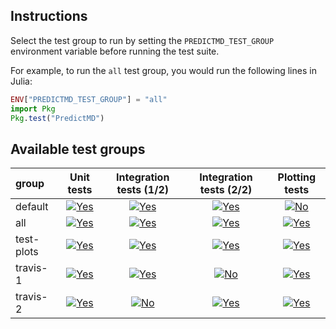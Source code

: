 ## Instructions

Select the test group to run by setting the `PREDICTMD_TEST_GROUP` environment variable before running the test suite.

For example, to run the `all` test group, you would run the following lines in Julia:
```julia
ENV["PREDICTMD_TEST_GROUP"] = "all"
import Pkg
Pkg.test("PredictMD")
```

## Available test groups

| group| Unit tests | Integration tests (1/2) | Integration tests (2/2) | Plotting tests |
| :--- | :---: | :---: | :---: |  :---: |
| default| <a href="#available-test-groups"><img alt="Yes" title="Yes" src="https://via.placeholder.com/25x25/00ff00/000000.png?text=+"> </a>| <a href="#available-test-groups"><img alt="Yes" title="Yes" src="https://via.placeholder.com/25x25/00ff00/000000.png?text=+"></a> |<a href="#available-test-groups"><img alt="Yes" title="Yes" src="https://via.placeholder.com/25x25/00ff00/000000.png?text=+"> </a>| <a href="#available-test-groups"><img alt="No" title="No" src="https://via.placeholder.com/25x25/ff0000/ffffff.png?text=+"></a> |
| all | <a href="#available-test-groups"><img alt="Yes" title="Yes" src="https://via.placeholder.com/25x25/00ff00/000000.png?text=+"></a> | <a href="#available-test-groups"><img alt="Yes" title="Yes" src="https://via.placeholder.com/25x25/00ff00/000000.png?text=+"></a> | <a href="#available-test-groups"><img alt="Yes" title="Yes" src="https://via.placeholder.com/25x25/00ff00/000000.png?text=+"> </a> |<a href="#available-test-groups"><img alt="Yes" title="Yes" src="https://via.placeholder.com/25x25/00ff00/000000.png?text=+"></a> |
| test-plots | <a href="#available-test-groups"><img alt="Yes" title="Yes" src="https://via.placeholder.com/25x25/00ff00/000000.png?text=+"></a> | <a href="#available-test-groups"><img alt="Yes" title="Yes" src="https://via.placeholder.com/25x25/00ff00/000000.png?text=+"> </a>| <a href="#available-test-groups"><img alt="Yes" title="Yes" src="https://via.placeholder.com/25x25/00ff00/000000.png?text=+"></a> | <a href="#available-test-groups"><img alt="Yes" title="Yes" src="https://via.placeholder.com/25x25/00ff00/000000.png?text=+"></a> |
| travis-1 | <a href="#available-test-groups"><img alt="Yes" title="Yes" src="https://via.placeholder.com/25x25/00ff00/000000.png?text=+"></a> | <a href="#available-test-groups"><img alt="Yes" title="Yes" src="https://via.placeholder.com/25x25/00ff00/000000.png?text=+"></a> | <a href="#available-test-groups"><img alt="No" title="No" src="https://via.placeholder.com/25x25/ff0000/ffffff.png?text=+"></a>|<a href="#available-test-groups"><img alt="Yes" title="Yes" src="https://via.placeholder.com/25x25/00ff00/000000.png?text=+"></a> |
| travis-2 | <a href="#available-test-groups"><img alt="Yes" title="Yes" src="https://via.placeholder.com/25x25/00ff00/000000.png?text=+"></a> | <a href="#available-test-groups"><img alt="No" title="No" src="https://via.placeholder.com/25x25/ff0000/ffffff.png?text=+"></a> | <a href="#available-test-groups"><img alt="Yes" title="Yes" src="https://via.placeholder.com/25x25/00ff00/000000.png?text=+"></a>|<a href="#available-test-groups"><img alt="Yes" title="Yes" src="https://via.placeholder.com/25x25/00ff00/000000.png?text=+"></a> |
